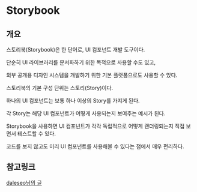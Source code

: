 # Storybook



## 개요

스토리북(Storybook)은 한 단어로, UI 컴포넌트 개발 도구이다.

단순히 UI 라이브러리를 문서화하기 위한 목적으로 사용할 수도 있고,

외부 공개용 디자인 시스템을 개발하기 위한 기본 플랫폼으로도 사용할 수 있다.



스토리북의 기본 구성 단위는 스토리(Story)이다.

하나의 UI 컴포넌트는 보통 하나 이상의 Story를 가지게 된다.

각 Story는 해당 UI 컴포넌트가 어떻게 사용되는지 보여주는 예시가 된다.



Storybook을 사용하면 UI 컴포넌트가 각각 독립적으로 어떻게 랜더링되는지 직접 보면서 테스트할 수 있다.

코드를 보지 않고도 미리 UI 컴포넌트를 사용해볼 수 있다는 점에서 매우 편리하다.





## 참고링크

[daleseo님의 글](https://www.daleseo.com/storybook/)